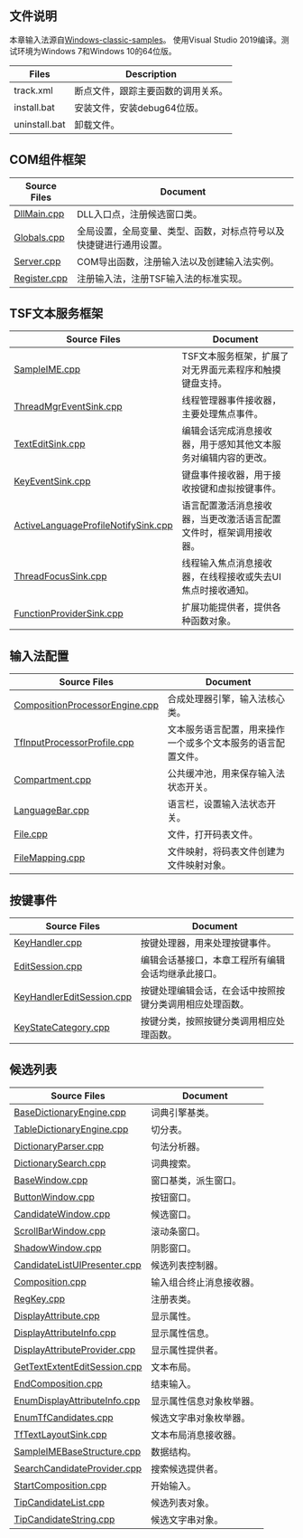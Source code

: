 ## 文件说明

本章输入法源自[Windows-classic-samples](https://github.com/microsoft/Windows-classic-samples/tree/main/Samples/IME)。
使用Visual Studio 2019编译。测试环境为Windows 7和Windows 10的64位版。

Files			|Description
-|-
track.xml		|断点文件，跟踪主要函数的调用关系。
install.bat		|安装文件，安装debug64位版。
uninstall.bat	|卸载文件。

## COM组件框架

Source Files					|Document
-|-
[DllMain.cpp](doc/DllMain.md)	|DLL入口点，注册候选窗口类。
[Globals.cpp](doc/Globals.md)	|全局设置，全局变量、类型、函数，对标点符号以及快捷键进行通用设置。
[Server.cpp](doc/Server.md)		|COM导出函数，注册输入法以及创建输入法实例。
[Register.cpp](doc/Register.md)	|注册输入法，注册TSF输入法的标准实现。

## TSF文本服务框架

Source Files																	|Document
-|-
[SampleIME.cpp](doc/SampleIME.md)												|TSF文本服务框架，扩展了对无界面元素程序和触摸键盘支持。
[ThreadMgrEventSink.cpp](doc/ThreadMgrEventSink.md)								|线程管理器事件接收器，主要处理焦点事件。
[TextEditSink.cpp](doc/TextEditSink.md)											|编辑会话完成消息接收器，用于感知其他文本服务对编辑内容的更改。
[KeyEventSink.cpp](doc/KeyEventSink.md)											|键盘事件接收器，用于接收按键和虚拟按键事件。
[ActiveLanguageProfileNotifySink.cpp](doc/ActiveLanguageProfileNotifySink.md)	|语言配置激活消息接收器，当更改激活语言配置文件时，框架调用接收器。
[ThreadFocusSink.cpp](doc/ThreadFocusSink.md)									|线程输入焦点消息接收器，在线程接收或失去UI焦点时接收通知。
[FunctionProviderSink.cpp](doc/FunctionProviderSink.md)							|扩展功能提供者，提供各种函数对象。

## 输入法配置

Source Files														|Document
-|-
[CompositionProcessorEngine.cpp](doc/CompositionProcessorEngine.md)	|合成处理器引擎，输入法核心类。
[TfInputProcessorProfile.cpp](doc/TfInputProcessorProfile.md)		|文本服务语言配置，用来操作一个或多个文本服务的语言配置文件。
[Compartment.cpp](doc/Compartment.md)								|公共缓冲池，用来保存输入法状态开关。
[LanguageBar.cpp](doc/LanguageBar.md)								|语言栏，设置输入法状态开关。
[File.cpp](doc/File.md)												|文件，打开码表文件。
[FileMapping.cpp](doc/FileMapping.md)								|文件映射，将码表文件创建为文件映射对象。

## 按键事件

Source Files												|Document
-|-
[KeyHandler.cpp](doc/KeyHandler.md)							|按键处理器，用来处理按键事件。
[EditSession.cpp](doc/EditSession.md)						|编辑会话基接口，本章工程所有编辑会话均继承此接口。
[KeyHandlerEditSession.cpp](doc/KeyHandlerEditSession.md)	|按键处理编辑会话，在会话中按照按键分类调用相应处理函数。
[KeyStateCategory.cpp](doc/KeyStateCategory.md)				|按键分类，按照按键分类调用相应处理函数。

## 候选列表

Source Files																	|Document
-|-
[BaseDictionaryEngine.cpp](doc/BaseDictionaryEngine.md)							|词典引擎基类。
[TableDictionaryEngine.cpp](doc/TableDictionaryEngine.md)						|切分表。
[DictionaryParser.cpp](doc/DictionaryParser.md)									|句法分析器。
[DictionarySearch.cpp](doc/DictionarySearch.md)									|词典搜索。
[BaseWindow.cpp](doc/BaseWindow.md)												|窗口基类，派生窗口。
[ButtonWindow.cpp](doc/ButtonWindow.md)											|按钮窗口。
[CandidateWindow.cpp](doc/CandidateWindow.md)									|候选窗口。
[ScrollBarWindow.cpp](doc/ScrollBarWindow.md)									|滚动条窗口。
[ShadowWindow.cpp](doc/ShadowWindow.md)											|阴影窗口。
[CandidateListUIPresenter.cpp](doc/CandidateListUIPresenter.md)					|候选列表控制器。
[Composition.cpp](doc/Composition.md)											|输入组合终止消息接收器。
[RegKey.cpp](doc/RegKey.md)														|注册表类。
[DisplayAttribute.cpp](doc/DisplayAttribute.md)									|显示属性。
[DisplayAttributeInfo.cpp](doc/DisplayAttributeInfo.md)							|显示属性信息。
[DisplayAttributeProvider.cpp](doc/DisplayAttributeProvider.md)					|显示属性提供者。
[GetTextExtentEditSession.cpp](doc/GetTextExtentEditSession.md)					|文本布局。
[EndComposition.cpp](doc/EndComposition.md)										|结束输入。
[EnumDisplayAttributeInfo.cpp](doc/EnumDisplayAttributeInfo.md)					|显示属性信息对象枚举器。
[EnumTfCandidates.cpp](doc/EnumTfCandidates.md)									|候选文字串对象枚举器。
[TfTextLayoutSink.cpp](doc/TfTextLayoutSink.md)		|文本布局消息接收器。
[SampleIMEBaseStructure.cpp](doc/SampleIMEBaseStructure.md)						|数据结构。
[SearchCandidateProvider.cpp](doc/SearchCandidateProvider.md)					|搜索候选提供者。
[StartComposition.cpp](doc/StartComposition.md)									|开始输入。
[TipCandidateList.cpp](doc/TipCandidateList.md)									|候选列表对象。
[TipCandidateString.cpp](doc/TipCandidateString.md)								|候选文字串对象。